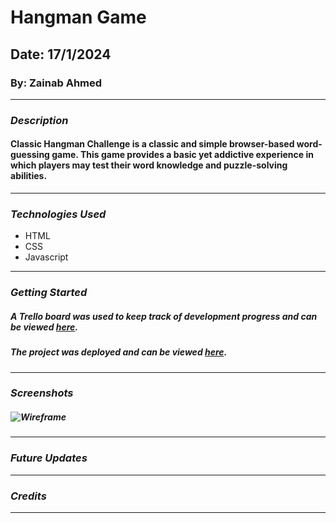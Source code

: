 # Hangman Game
## Date: 17/1/2024
### By: Zainab Ahmed

***

### ***Description***
#### Classic Hangman Challenge is a classic and simple browser-based word-guessing game. This game provides a basic yet addictive experience in which players may test their word knowledge and puzzle-solving abilities.

***

### ***Technologies Used***
* HTML
* CSS
* Javascript

***

### ***Getting Started***

##### A Trello board was used to keep track of development progress and can be viewed [here]([https://trello.com/b/Fej04Qoz/hangman-game]).
##### The project was deployed and can be viewed [here](URL).

***

### ***Screenshots***

##### ![Wireframe](https://github.com/zynbahmed/hangmanGame/assets/59283661/c41691b6-bd2d-42c8-9459-fac35eee1cb9)


***

### ***Future Updates***


***

### ***Credits***


***
